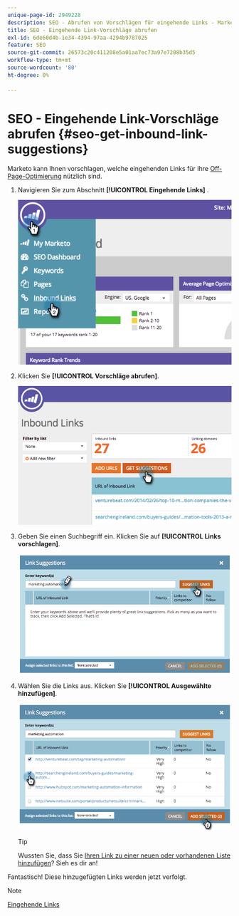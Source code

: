 ```yaml
---
unique-page-id: 2949228
description: SEO - Abrufen von Vorschlägen für eingehende Links - Marketo-Dokumente - Produktdokumentation
title: SEO - Eingehende Link-Vorschläge abrufen
exl-id: 6de60d4b-1e34-4394-97aa-4294b9787025
feature: SEO
source-git-commit: 26573c20c411208e5a01aa7ec73a97e7208b35d5
workflow-type: tm+mt
source-wordcount: '80'
ht-degree: 0%

---
```


# SEO - Eingehende Link-Vorschläge abrufen {#seo-get-inbound-link-suggestions}

Marketo kann Ihnen vorschlagen, welche eingehenden Links für Ihre [Off-Page-Optimierung](/help/marketo/product-docs/additional-apps/seo/understanding-seo/understanding-search-engine-optimization.md) nützlich sind.

1. Navigieren Sie zum Abschnitt **[!UICONTROL Eingehende Links]** .

   ![](assets/image2014-9-18-13-3a20-3a44.png)

1. Klicken Sie **[!UICONTROL Vorschläge abrufen]**.

   ![](assets/image2014-9-18-13-3a21-3a8.png)

1. Geben Sie einen Suchbegriff ein. Klicken Sie auf **[!UICONTROL Links vorschlagen]**.

   ![](assets/image2014-9-18-13-3a21-3a31.png)

1. Wählen Sie die Links aus. Klicken Sie **[!UICONTROL Ausgewählte hinzufügen]**.

   ![](assets/image2014-9-18-13-3a21-3a40.png)

   >[!TIP]
   >
   >Wussten Sie, dass Sie [Ihren Link zu einer neuen oder vorhandenen Liste hinzufügen](/help/marketo/product-docs/additional-apps/seo/inbound-links/seo-add-remove-an-inbound-link-url-from-a-list.md)? Sieh es dir an!

Fantastisch! Diese hinzugefügten Links werden jetzt verfolgt.

>[!NOTE]
>
>[Eingehende Links](/help/marketo/product-docs/additional-apps/seo/inbound-links/seo-understanding-inbound-links.md)
